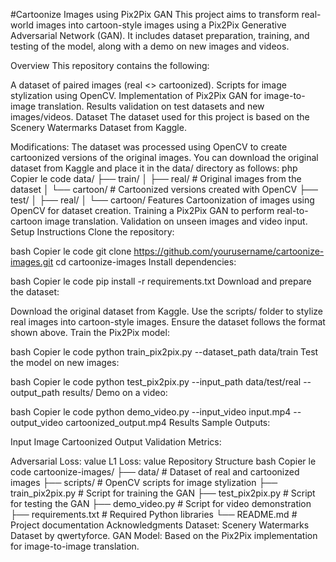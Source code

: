 #Cartoonize Images using Pix2Pix GAN
This project aims to transform real-world images into cartoon-style images using a Pix2Pix Generative Adversarial Network (GAN). It includes dataset preparation, training, and testing of the model, along with a demo on new images and videos.

Overview
This repository contains the following:

A dataset of paired images (real <> cartoonized).
Scripts for image stylization using OpenCV.
Implementation of Pix2Pix GAN for image-to-image translation.
Results validation on test datasets and new images/videos.
Dataset
The dataset used for this project is based on the Scenery Watermarks Dataset from Kaggle.

Modifications: The dataset was processed using OpenCV to create cartoonized versions of the original images.
You can download the original dataset from Kaggle and place it in the data/ directory as follows:
php
Copier le code
data/
├── train/
│   ├── real/         # Original images from the dataset
│   └── cartoon/      # Cartoonized versions created with OpenCV
├── test/
│   ├── real/
│   └── cartoon/
Features
Cartoonization of images using OpenCV for dataset creation.
Training a Pix2Pix GAN to perform real-to-cartoon image translation.
Validation on unseen images and video input.
Setup Instructions
Clone the repository:

bash
Copier le code
git clone https://github.com/yourusername/cartoonize-images.git
cd cartoonize-images
Install dependencies:

bash
Copier le code
pip install -r requirements.txt
Download and prepare the dataset:

Download the original dataset from Kaggle.
Use the scripts/ folder to stylize real images into cartoon-style images.
Ensure the dataset follows the format shown above.
Train the Pix2Pix model:

bash
Copier le code
python train_pix2pix.py --dataset_path data/train
Test the model on new images:

bash
Copier le code
python test_pix2pix.py --input_path data/test/real --output_path results/
Demo on a video:

bash
Copier le code
python demo_video.py --input_video input.mp4 --output_video cartoonized_output.mp4
Results
Sample Outputs:

Input Image	Cartoonized Output
Validation Metrics:

Adversarial Loss: value
L1 Loss: value
Repository Structure
bash
Copier le code
cartoonize-images/
├── data/                # Dataset of real and cartoonized images
├── scripts/             # OpenCV scripts for image stylization
├── train_pix2pix.py     # Script for training the GAN
├── test_pix2pix.py      # Script for testing the GAN
├── demo_video.py        # Script for video demonstration
├── requirements.txt     # Required Python libraries
└── README.md            # Project documentation
Acknowledgments
Dataset: Scenery Watermarks Dataset by qwertyforce.
GAN Model: Based on the Pix2Pix implementation for image-to-image translation.








